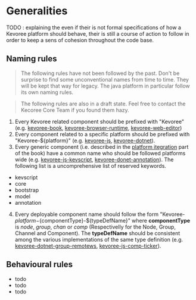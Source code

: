 # Generalities
TODO : explaining the even if their is not formal specifications of how a Kevoree platform should
behave, their is still a course of action to follow in order to keep a sens of cohesion throughout the code base.


## Naming rules
> The following rules have not been followed by the past. Don't be surprise to find some unconventional names from time to time. They will be kept that way for legacy.
The java platform in particular follow its own naming rules.

> The following rules are also in a draft state. Feel free to contact the Kecoree Core Team if you found them hazy.

 1. Every Kevoree related component should be prefixed with "Kevoree" (e.g. [kevoree-book](https://github.com/kevoree/kevoree-book), [kevoree-browser-runtime](https://github.com/kevoree/kevoree-browser-runtime), [kevoree-web-editor](https://github.com/kevoree/kevoree-web-editor))
 2. Every component related to a specific platform should be prefixed with "Kevoree-${platform}" (e.g. [kevoree-js](https://github.com/kevoree/kevoree-js), [kevoree-dotnet](https://github.com/kevoree/kevoree-dotnet)).
 3. Every generic component (i.e. described in the [platform itegration](README.md) part of the book) have a common name who should be followed platforms wide (e.g. [kevoree-js-kevscript](https://github.com/kevoree/kevoree-js-kevscript), [kevoree-donet-annotation](https://github.com/kevoree/kevoree-dotnet-annotation)). The following list is a uncomprehensive list of reserved keywords.
   * kevscript
   * core
   * bootstrap
   * model
   * annotation
 4. Every deployable component name should follow the form "Kevoree-${platform}-${componentType}-${typeDefName}" where **componentType** is *node*, *group*, *chan* or *comp* (Respectivelly for the Node, Group, Channel and Component). The **typeDefName** should be consistent among the various implementations of the same type definition (e.g. [kevoree-dotnet-group-remotews](https://github.com/kevoree/kevoree-dotnet-group-remotews), [kevoree-js-comp-ticker](https://github.com/kevoree/kevoree-js-comp-ticker)).

## Behavioural rules
 - todo
 - todo
 - todo
